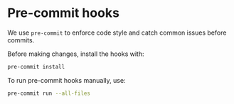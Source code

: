 # Pre-commit hooks

We use `pre-commit` to enforce code style and catch common issues before commits.

Before making changes, install the hooks with:
```bash
pre-commit install
```

To run pre-commit hooks manually, use:
```bash
pre-commit run --all-files
```
